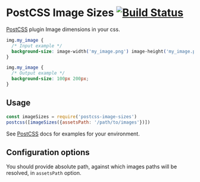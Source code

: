 # PostCSS Image Sizes [![Build Status][ci-img]][ci]

[PostCSS] plugin Image dimensions in your css.

[PostCSS]: https://github.com/postcss/postcss
[ci-img]:  https://travis-ci.org/s0ber/postcss-image-sizes.svg
[ci]:      https://travis-ci.org/s0ber/postcss-image-sizes

```css
img.my_image {
  /* Input example */
  background-size: image-width('my_image.png') image-height('my_image.png');
}
```

```css
img.my_image {
  /* Output example */
  background-size: 100px 200px;
}
```

## Usage

```js
const imageSizes = require('postcss-image-sizes')
postcss([imageSizes({assetsPath: '/path/to/images'})])
```

See [PostCSS] docs for examples for your environment.

## Configuration options

You should provide absolute path, against which images paths will be resolved, in `assetsPath` option.
